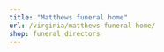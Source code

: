 ```yaml
---
title: "Matthews funeral home"
url: /virginia/matthews-funeral-home/
shop: funeral directors
---
```

